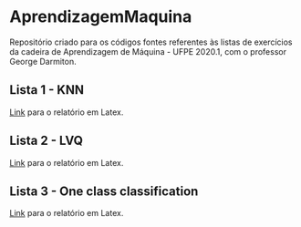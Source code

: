 # AprendizagemMaquina

Repositório criado para os códigos fontes referentes às listas de exercícios da cadeira de Aprendizagem de Máquina - UFPE 2020.1, com o professor George Darmiton.

## Lista 1 - KNN
[Link](https://www.overleaf.com/read/zmfgqmbhpnbc) para o relatório em Latex.

## Lista 2 - LVQ
[Link](https://www.overleaf.com/read/kjphpqkntcyk) para o relatório em Latex.

## Lista 3 - One class classification
[Link](https://www.overleaf.com/read/kjphpqkntcyk) para o relatório em Latex.